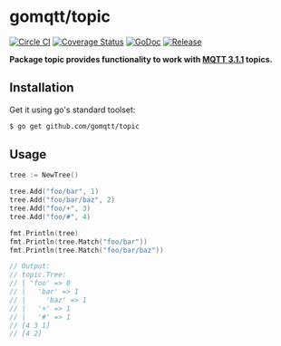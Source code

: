# gomqtt/topic

[![Circle CI](https://img.shields.io/circleci/project/gomqtt/topic.svg)](https://circleci.com/gh/gomqtt/topic)
[![Coverage Status](https://coveralls.io/repos/gomqtt/topic/badge.svg?branch=master&service=github)](https://coveralls.io/github/gomqtt/topic?branch=master)
[![GoDoc](https://godoc.org/github.com/gomqtt/topic?status.svg)](http://godoc.org/github.com/gomqtt/topic)
[![Release](https://img.shields.io/github/release/gomqtt/topic.svg)](https://github.com/gomqtt/topic/releases)

**Package topic provides functionality to work with [MQTT 3.1.1](http://docs.oasis-open.org/mqtt/mqtt/v3.1.1/) topics.**

## Installation

Get it using go's standard toolset:

```bash
$ go get github.com/gomqtt/topic
```

## Usage

```go
tree := NewTree()

tree.Add("foo/bar", 1)
tree.Add("foo/bar/baz", 2)
tree.Add("foo/+", 3)
tree.Add("foo/#", 4)

fmt.Println(tree)
fmt.Println(tree.Match("foo/bar"))
fmt.Println(tree.Match("foo/bar/baz"))

// Output:
// topic.Tree:
// | 'foo' => 0
// |   'bar' => 1
// |     'baz' => 1
// |   '+' => 1
// |   '#' => 1
// [4 3 1]
// [4 2]
```
